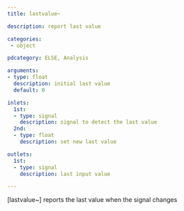 ```yaml
---
title: lastvalue~

description: report last value

categories:
 - object

pdcategory: ELSE, Analysis

arguments:
- type: float
  description: initial last value
  default: 0

inlets:
  1st:
  - type: signal
    description: signal to detect the last value
  2nd:
  - type: float
    description: set new last value

outlets:
  1st:
  - type: signal
    description: last input value

---
```


[lastvalue~] reports the last value when the signal changes

